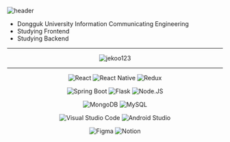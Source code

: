 
![header](https://capsule-render.vercel.app/api?type=slice&color=gradient&height=160&section=header&text=Hi!%20I'm%20Jekoo!&fontAlign=50&fontAlignY=70&fontSize=70&fontColor=000000)
<ul>
  <li> Dongguk University Information Communicating Engineering
  <li> Studying Frontend
  <li> Studying Backend
</ul>

<hr/>

<p align="center">
  <img src="https://github-readme-stats.vercel.app/api/top-langs?username=jekoo123&show_icons=true&locale=en&layout=compact" alt="jekoo123" />
</p>
<hr/>
<div align=center>

  ![React](https://img.shields.io/badge/React-61DAFB.svg?&style=for-the-badge&logo=React&logoColor=white)
  ![React Native](https://img.shields.io/badge/React_Native-20232A.svg?style=for-the-badge&logo=react&logoColor=61DAFB)
  ![Redux](https://img.shields.io/badge/Redux-764ABC.svg?&style=for-the-badge&logo=Redux&logoColor=white)

  ![Spring Boot](https://img.shields.io/badge/spring-6DB33F?style=for-the-badge&logo=spring&logoColor=white)
  ![Flask](https://img.shields.io/badge/Flask-000000.svg?&style=for-the-badge&logo=Flask&logoColor=white)
  ![Node.JS](https://img.shields.io/badge/Node.JS-339933.svg?&style=for-the-badge&logo=Node.JS&logoColor=white)

  ![MongoDB](https://img.shields.io/badge/MongoDB-4EA94B.svg?&style=for-the-badge&logo=mongodb&logoColor=white)
  ![MySQL](https://img.shields.io/badge/MySQL-00000F.svg?&style=for-the-badge&logo=mysql&logoColor=white)

  ![Visual Studio Code](https://img.shields.io/badge/Visual%20Studio%20Code-007ACC.svg?&style=for-the-badge&logo=Visual%20Studio%20Code&logoColor=white)
  ![Android Studio](https://img.shields.io/badge/Android%20Studio-3DDC84.svg?&style=for-the-badge&logo=Android%20Studio&logoColor=white)

  ![Figma](https://img.shields.io/badge/Figma-F24E1E.svg?&style=for-the-badge&logo=Figma&logoColor=white)
  ![Notion](https://img.shields.io/badge/Notion-000000.svg?&style=for-the-badge&logo=Notion&logoColor=white)
  
</div>

